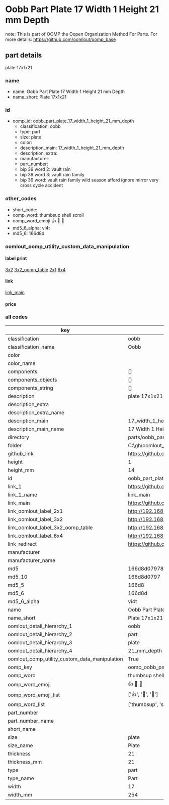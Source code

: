 # Oobb Part Plate 17 Width 1 Height 21 mm Depth  

note: This is part of OOMP the Oopen Organization Method For Parts. For more details: https://github.com/oomlout/oomp_base

##  part details
  



plate 17x1x21



### name
* name: Oobb Part Plate 17 Width 1 Height 21 mm Depth
* name_short: Plate 17x1x21 
### id
* oomp_id: oobb_part_plate_17_width_1_height_21_mm_depth
  * classification: oobb
  * type: part
  * size: plate
  * color: 
  * description_main: 17_width_1_height_21_mm_depth
  * description_extra: 
  * manufacturer: 
  * part_number: 
  * bip 39 word 2: vault rain
  * bip 39 word 3: vault rain family
  * bip 39 word: vault rain family wild season afford ignore mirror very cross cycle accident

### other_codes
* short_code: 
* oomp_word: thumbsup shell scroll
* oomp_word_emoji :thumbsup: :shell: :scroll:
* md5_6_alpha: vi4t
* md5_6: 166d8d






### oomlout_oomp_utility_custom_data_manipulation
#### label print
[3x2](http://192.168.1.245:1112/?label=oomp%20vi4t)
[3x2_oomp_table](http://192.168.1.108:1112/?label=oomp%20vi4t)
[2x1](http://192.168.1.242:1112/?label=oomp%20vi4t)
[6x4](http://192.168.1.55:1112/?label=oomp%20vi4t)    

#### link

[link_main](https://github.com/oomlout/oomlout_oobb_version_4_generated_parts/tree/main/navigation_oomp/oobb/part/plate/17_width_1_height_21_mm_depth/part)                              

#### price







### all codes 
| key | value |  
| --- | --- |  
| classification | oobb |  
| classification_name | Oobb |  
| color |  |  
| color_name |  |  
| components | [] |  
| components_objects | [] |  
| components_string | [] |  
| description | plate 17x1x21 |  
| description_extra |  |  
| description_extra_name |  |  
| description_main | 17_width_1_height_21_mm_depth |  
| description_main_name | 17 Width 1 Height 21 mm Depth |  
| directory | parts/oobb_part_plate_17_width_1_height_21_mm_depth |  
| folder | C:\gh\oomlout_oobb_version_4_generated_parts\parts\oobb_part_plate_17_width_1_height_21_mm_depth |  
| github_link | https://github.com/oomlout/oomlout_oomp_part_src/tree/main/parts/oobb_part_plate_17_width_1_height_21_mm_depth |  
| height | 1 |  
| height_mm | 14 |  
| id | oobb_part_plate_17_width_1_height_21_mm_depth |  
| link_1 | https://github.com/oomlout/oomlout_oobb_version_4_generated_parts/tree/main/navigation_oomp/oobb/part/plate/17_width_1_height_21_mm_depth/part |  
| link_1_name | link_main |  
| link_main | https://github.com/oomlout/oomlout_oobb_version_4_generated_parts/tree/main/navigation_oomp/oobb/part/plate/17_width_1_height_21_mm_depth/part |  
| link_oomlout_label_2x1 | http://192.168.1.242:1112/?label=oomp%20vi4t |  
| link_oomlout_label_3x2 | http://192.168.1.245:1112/?label=oomp%20vi4t |  
| link_oomlout_label_3x2_oomp_table | http://192.168.1.108:1112/?label=oomp%20vi4t |  
| link_oomlout_label_6x4 | http://192.168.1.55:1112/?label=oomp%20vi4t |  
| link_redirect | https://github.com/oomlout/oomlout_oobb_version_4_generated_parts/tree/main/parts/oobb_plate_17_01_21 |  
| manufacturer |  |  
| manufacturer_name |  |  
| md5 | 166d8d07978d8e1811e11fb0a52c478e |  
| md5_10 | 166d8d0797 |  
| md5_5 | 166d8 |  
| md5_6 | 166d8d |  
| md5_6_alpha | vi4t |  
| name | Oobb Part Plate 17 Width 1 Height 21 mm Depth |  
| name_short | Plate 17x1x21  |  
| oomlout_detail_hierarchy_1 | oobb |  
| oomlout_detail_hierarchy_2 | part |  
| oomlout_detail_hierarchy_3 | plate |  
| oomlout_detail_hierarchy_4 | 21_mm_depth |  
| oomlout_oomp_utility_custom_data_manipulation | True |  
| oomp_key | oomp_oobb_part_plate_17_width_1_height_21_mm_depth |  
| oomp_word | thumbsup shell scroll |  
| oomp_word_emoji | :thumbsup: :shell: :scroll: |  
| oomp_word_emoji_list | [':thumbsup:', ':shell:', ':scroll:'] |  
| oomp_word_list | ['thumbsup', 'shell', 'scroll'] |  
| part_number |  |  
| part_number_name |  |  
| short_name |  |  
| size | plate |  
| size_name | Plate |  
| thickness | 21 |  
| thickness_mm | 21 |  
| type | part |  
| type_name | Part |  
| width | 17 |  
| width_mm | 254 |  
